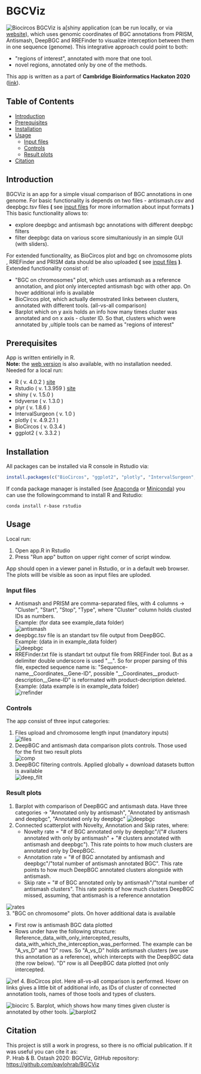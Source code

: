 # BGCViz <!-- omit in toc --> 
![Biocircos](images/BioCircos.png)
BGCViz is a[shiny application (can be run locally, or via [website](https://biopavlohrab.shinyapps.io/BGCViz/)), which uses genomic coordinates of BGC annotations from PRISM, Antismash, DeepBGC and RREFinder to visualize interception between them in one sequence (genome). This integrative approach could point to both:
 - "regions of interest", annotated with more that one tool.
 - novel regions, annotated only by one of the methods.

This app is written as a part of **Cambridge Bioinformatics Hackaton 2020** ([link](https://cambiohack.uk)). 

## Table of Contents <!-- omit in toc --> 
- [Introduction](#introduction)
- [Prerequisites](#prerequisites)
- [Installation](#installation)
- [Usage](#usage)
  - [Input files](#input-files)
  - [Controls](#controls)
  - [Result plots](#result-plots)
- [Citation](#citation)

## Introduction
BGCViz is an app for a simple visual comparison of BGC annotations in one genome. For basic functionality is depends on two files - antismash.csv and  deepbgc.tsv files **(** see [input files](#input-files) for more information about input formats **)** <br>
This basic functionality allows to:
- explore deepbgc and antismash bgc annotations with different deepbgc filters
- filter deepbgc data on various score simultaniously in an simple GUI (with sliders). 

For extended functionality, as BioCircos plot and bgc on chromosome plots , RREFinder and PRISM data should be also uploaded **(** see [input files](#input-files)  **)**. <br>
Extended functionality consist of:
- "BGC on chromosomes" plot, which uses antismash as a reference annotation, and plot only intercepted antismash bgc with other app. On hover additional info is available
- BioCircos plot, which actually demostrated links between clusters, annotated with different tools. (all-vs-all comparison)
- Barplot which on y axis holds an info how many times cluster was annotated and on x axis - cluster ID. So that, clusters which were annotated by ,ultiple tools can be named as "regions of interest"

## Prerequisites
App is written entirielly in R. <br>
 **Note:**  the [web version](https://biopavlohrab.shinyapps.io/BGCViz/) is also available, with no installation needed. <br>
Needed for a local run:
- R ( v. 4.0.2 )  [site](https://www.r-project.org)
- Rstudio ( v. 1.3.959 )  [site](https://rstudio.com)
- shiny ( v. 1.5.0 )
- tidyverse ( v. 1.3.0 )
- plyr ( v. 1.8.6 )
- IntervalSurgeon ( v. 1.0 )
- plotly ( v. 4.9.2.1 )
- BioCircos ( v. 0.3.4 )
- ggplot2 ( v. 3.3.2 )



## Installation
All packages can be installed via R console in Rstudio via:
```R
install.packages(c("BioCircos", "ggplot2", "plotly", "IntervalSurgeon", "plyr", "tidyverse", "shiny" ))
``` 
If conda package manager is installed (see [Anaconda](https://www.anaconda.com) or [Miniconda](https://docs.conda.io/en/latest/miniconda.html)) you can use the followingcommand to install R and Rstudio:

`conda install r-base rstudio`

## Usage
Local run:
1. Open app.R in Rstudio
2. Press "Run app" button on upper right corner of script window.

App should open in a viewer panel in Rstudio, or in a default web browser. The plots willl be visible as soon as input files are uploded. 
### Input files
- Antismash and PRISM are comma-separated files, with 4 columns -> "Cluster", "Start", "Stop", "Type", where "Cluster" column holds clusted IDs as numbers. <br> Example: (for data see example_data folder) <br>
![antismash](images/antismash.png) <br>
- deepbgc.tsv file is an standart tsv file output from DeepBGC. <br>
Example: (data in in example_data folder) <br>
![deepbgc](images/deepbgc.png) <br>
- RREFinder.txt file is standart txt output file from RREFinder tool. But as a delimiter double underscore is used "__". So for proper parsing of this file, expected sequence name is: "Sequence-name__Coordinates__Gene-ID",  possible "__Coordinates__product-description__Gene-ID" is reformated with product-decription deleted. <br>
Example: (data example is in example_data folder) <br>
![rrefinder](images/rrefinder.png) <br>
### Controls
The app consist of three input categories:
1. Files upload and chromosome length input (mandatory inputs) <br>
![files](images/upload.png) <br>
2. DeepBGC and antismash data comparison plots controls. Those used for the first two result plots <br>
![comp](images/deepbgc_expl.png) <br>
3. DeepBGC filtering controls. Applied globally + download datasets button is available <br>
![deep_filt](images/deepbgc_filt.png) <br>
### Result plots
1. Barplot with comparison of DeepBGC and antismash data. Have three categories -> "Annotated only by antismash", "Annotated by antismash and deepbgc", "Annotated only by deepbgc"
![deepbgc](images/barplot1.png)
2. Connected scatterplot with Novelty, Annotation and Skip rates, where:
   - Novelty rate = "# of BGC annotated only by deepbgc"/("# clusters annotated with only by antismash" + "# clusters annotated with antismash and deepbgc"). This rate points to how much clusters are annotated only by DeepBGC.
   - Annotation rate = "# of BGC annotated by antismash and deepbgc"/"total number of antismash annotated BGC". This rate points to how much DeepBGC annotated clusters alongside with antismash. 
   - Skip rate = "# of BGC annotated only by antismash"/"total number of antismash clusters". This rate points of how much clusters DeepBGC missed, assuming, that antismash is a reference annotation <br>

![rates](images/rates.png) <br>
3. "BGC on chromosome" plots. On hover additional data is available 
   - First row is antismash BGC data plotted
   - Rows under have the following structure: Reference_data_with_only_intercepted_results, data_with_which_the_interception_was_performed. The example can be "A_vs_D" and "D" rows. So "A_vs_D" holds antismash clusters (we use this annotation as a reference), which intercepts with the DeepBGC data (the row below). "D" row is all DeepBGC data plotted (not only intercepted. 

![ref](images/reference.png)
4. BioCircos plot. Here all-vs-all comparison is performed. Hover on links gives a little bit of additional info, as IDs of cluster of connected annotation tools, names of those tools and types of clusters.
<br>

![biocirc](images/biocircos.png)
5. Barplot, which shows how many times given cluster is annotated by other tools.
![barplot2](images/barplot2.png)
## Citation
This project is still a work in progress, so there is no official publication. If it was useful you can cite it as: <br>
P. Hrab & B. Ostash 2020: BGCViz, GitHub repository: https://github.com/pavlohrab/BGCViz
